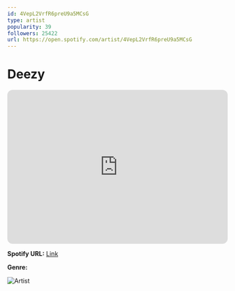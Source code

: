 ```yaml
---
id: 4VepL2VrfR6preU9a5MCsG
type: artist
popularity: 39
followers: 25422
url: https://open.spotify.com/artist/4VepL2VrfR6preU9a5MCsG
---
```

# Deezy

<iframe style="border-radius:12px" src="https://open.spotify.com/embed/artist/4VepL2VrfR6preU9a5MCsG" width="100%" height="352" frameBorder="0" allowfullscreen="" allow="autoplay; clipboard-write; encrypted-media; fullscreen; picture-in-picture" loading="lazy"></iframe>

**Spotify URL:** [Link](https://open.spotify.com/artist/4VepL2VrfR6preU9a5MCsG)

**Genre:** 

![Artist](https://i.scdn.co/image/ab6761610000e5eb06fa5365a223d48d6e2f4df6)
